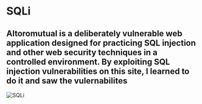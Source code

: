 # SQLi
## Altoromutual is a deliberately vulnerable web application designed for practicing SQL injection and other web security techniques in a controlled environment. By exploiting SQL injection vulnerabilities on this site, I learned to do it and saw the vulernabilites
![SQLi](https://github.com/user-attachments/assets/47d1c5a7-3c2a-4951-9c05-ed870c6485c7)
